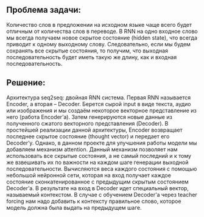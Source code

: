 ## Проблема задачи:

Количество слов в предложении на исходном языке чаще всего будет отличным от количества слов в переводе. В RNN на одно входное слово мы всегда получаем новое скрытое состояние (hidden state), что всегда приводит к одному выходному слову. Следовательно, если мы будем сохранять все скрытые состояния, то получим, что выходная последовательность будет иметь такую же длину, как и входная последовательность.
## Решение:

Архитектура seq2seq: двойная RNN система. Первая RNN называется Encoder, а вторая – Decoder. Берется сырой input в виде текста, аудио или изображения и мы создаём некоторое векторное представление из него (работа Encoder’а). Затем генерируются новые данные из полученного сжатого векторного представления (Decoder). 
В простейшей реализации данной архитектуры, Encoder возвращает последнее скрытое состояние (thought vector) и передает его Decoder’у. Однако, в данном проекте для улучшения работы модели мы добавляем механизм attention. 
Данный механизм позволяет нам использовать все скрытые состояния, а не самый последний и к тому же взвешивать их по важности на каждом шаге генерации выходной последовательности. Вычисляются веса каждого состояния с помощью небольшой нейронной сети, которая на вход получает каждое состояние сконкатенированное с предыдущим скрытым состоянием Decoder’а. В результате на вход в Decoder идет специальный вектор, называемый контекстом. В случае с обучением Decoder’а через teacher forcing нам надо добавить к контексту правильное слово, которое модель должна была выдать на предыдущем шаге. 

